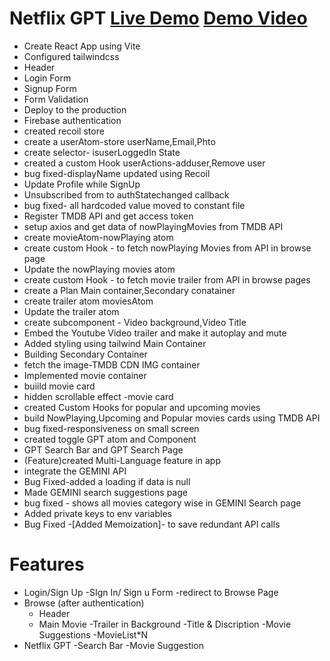 # Netflix GPT  [Live Demo](https://netflixgpt-b84c9.web.app/ "Live Demo") [Demo Video](https://www.awesomescreenshot.com/video/30472435?key=9f1fc8331e9340e060ca4843343a092b "Demo Video")
- Create React App using Vite
- Configured tailwindcss
- Header
- Login Form
- Signup Form
- Form Validation
- Deploy to the production
- Firebase authentication
- created recoil store 
- create a userAtom-store userName,Email,Phto
- create selector- isuserLoggedIn State
- created a custom Hook userActions-adduser,Remove user
- bug fixed-displayName updated using Recoil
- Update Profile while SignUp
- Unsubscribed from to authStatechanged callback
- bug fixed- all hardcoded value moved to constant file
- Register TMDB API and get access token
- setup axios and get data of nowPlayingMovies from TMDB API
- create movieAtom-nowPlaying atom
- create custom Hook - to fetch nowPlaying Movies from API in browse page
- Update the nowPlaying movies atom
- create custom Hook - to fetch movie trailer from API in browse pages
- create a Plan Main container,Secondary conatainer
- create trailer atom moviesAtom
- Update the trailer atom
- create subcomponent - Video background,Video Title
- Embed the Youtube Video trailer and make it autoplay and mute
- Added styling using tailwind Main Container
- Building Secondary Container
- fetch the image-TMDB CDN IMG container
- Implemented movie container
- buiild movie card
- hidden scrollable effect -movie card
- created Custom Hooks for popular and upcoming movies
- build NowPlaying,Upcoming and Popular movies cards using TMDB API
- bug fixed-responsiveness on small screen
- created toggle GPT atom and Component
- GPT Search Bar and GPT Search Page
- (Feature)created Multi-Language feature in app
- integrate the GEMINI API
- Bug Fixed-added a loading if data is null
- Made  GEMINI search suggestions page
- bug fixed - shows all movies category wise in GEMINI Search page
- Added private keys to env variables
- Bug Fixed -[Added Memoization]- to save redundant API calls

# Features
- Login/Sign Up
    -SIgn In/ Sign u Form
    -redirect to Browse Page
 - Browse (after authentication)
    - Header
    - Main Movie
        -Trailer in Background
        -Title & Discription
        -Movie Suggestions
            -MovieList*N
- Netflix GPT
    -Search Bar
    -Movie Suggestion


